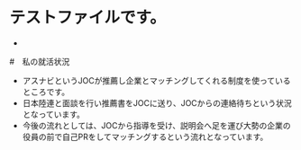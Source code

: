 # テストファイルです。
-
#　私の就活状況
- アスナビというJOCが推薦し企業とマッチングしてくれる制度を使っているところです。
- 日本陸連と面談を行い推薦書をJOCに送り、JOCからの連絡待ちという状況となっています。
- 今後の流れとしては、JOCから指導を受け、説明会へ足を運び大勢の企業の役員の前で自己PRをしてマッチングするという流れとなっています。
